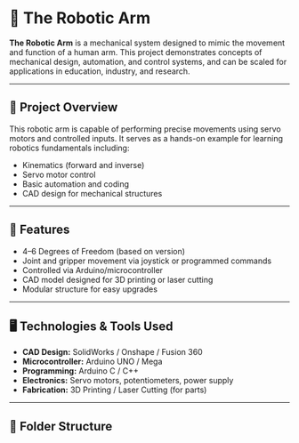# 🤖 The Robotic Arm

**The Robotic Arm** is a mechanical system designed to mimic the movement and function of a human arm. This project demonstrates concepts of mechanical design, automation, and control systems, and can be scaled for applications in education, industry, and research.

---

## 🔧 Project Overview

This robotic arm is capable of performing precise movements using servo motors and controlled inputs. It serves as a hands-on example for learning robotics fundamentals including:

- Kinematics (forward and inverse)
- Servo motor control
- Basic automation and coding
- CAD design for mechanical structures

---

## 🧠 Features

- 4–6 Degrees of Freedom (based on version)
- Joint and gripper movement via joystick or programmed commands
- Controlled via Arduino/microcontroller
- CAD model designed for 3D printing or laser cutting
- Modular structure for easy upgrades

---

## 🖥️ Technologies & Tools Used

- **CAD Design:** SolidWorks / Onshape / Fusion 360
- **Microcontroller:** Arduino UNO / Mega
- **Programming:** Arduino C / C++
- **Electronics:** Servo motors, potentiometers, power supply
- **Fabrication:** 3D Printing / Laser Cutting (for parts)

---

## 📁 Folder Structure

